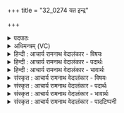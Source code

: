 +++
title = "32_0274 यत इन्द्र"

+++
<details><summary>पदपाठः</summary>

य꣡तः꣢꣯। इ꣣न्द्र। भ꣡या꣢꣯महे। त꣡तः꣢꣯। नः꣣। अ꣡भ꣢꣯यम्। अ। भ꣣यम्। कृधि। म꣡घ꣢꣯वन्। श꣣ग्धि꣢। त꣡व꣢꣯। तत्। नः꣣। ऊत꣡ये꣢। वि। द्वि꣡षः꣢꣯। वि। मृ꣡धः꣢꣯। ज꣣हि। २७४।
</details>

<details><summary>अधिमन्त्रम् (VC)</summary>

- इन्द्रः
- भर्गः प्रागाथः
- बृहती
- मध्यमः
- ऐन्द्रं काण्डम्
</details>

<details><summary>हिन्दी : आचार्य रामनाथ वेदालंकार - विषयः</summary>

अगले मन्त्र में इन्द्र नाम से परमात्मा और राजा से निर्भयता की याचना है।
</details>

<details><summary>हिन्दी : आचार्य रामनाथ वेदालंकार - पदार्थः</summary>

पदार्थान्वयभाषाः -  हे (इन्द्र) शत्रुविदारक परमात्मन् अथवा राजन् ! हम लोग (यतः) जिससे (भयामहे) भय खाते हैं, (ततः) उससे (नः) हमारी (अभयम्) निर्भयता (कृधि) कर दो। हे (मघवन्) निर्भयतारूप धन के धनी ! आप (शग्धि) हमें शक्तिशाली बनाओ, (तव) आपका (तत्) वह अभय-प्रदान (नः) हमारी (ऊतये) रक्षा के लिए होवे, आप (द्विषः) द्वेष-वृत्तियों को अथवा द्वेष करनेवालों को (विजहि) विनष्ट कर दो, (मृधः) हिंसावृत्तियों को अथवा आपस के युद्धों को (विजहि) समाप्त कर दो ॥२॥ इस मन्त्र में श्लेषालङ्कार है। ‘भया, भयं’ में छेकानुप्रास है। तकार की आवृत्ति में वृत्त्यनुप्रास है ॥२॥
</details>

<details><summary>हिन्दी : आचार्य रामनाथ वेदालंकार - भावार्थः</summary>

भावार्थभाषाः -  महाबली परमात्मा को हृदय में धारण करके और महापराक्रमी पुरुष को राजा के पद पर अभिषिक्त करके, उनसे अभय पाकर, महत्त्वाकांक्षा जगाकर, महान् कार्यों को करके संसार से द्वेषवृत्तियाँ, हिंसावृत्तियाँ और युद्ध समाप्त करने चाहिएँ और राष्ट्रों में शान्ति एवं सद्भावना स्थापित करनी चाहिए ॥२॥
</details>

<details><summary>संस्कृत : आचार्य रामनाथ वेदालंकार - विषयः</summary>

अथेन्द्रनाम्ना परमात्मानं राजानं च निर्भयत्वं प्रार्थयते।
</details>

<details><summary>संस्कृत : आचार्य रामनाथ वेदालंकार - पदार्थः</summary>

पदार्थान्वयभाषाः -  हे (इन्द्र) शत्रुविदारक निर्भय परमेश्वर राजन् वा ! वयम् (यतः) यस्मात् (भयामहे) बिभीमः। ञिभी भये जुहोत्यादिर्वेदे भ्वादिरपि प्रयुज्यते। (ततः) तस्मात्, (नः) अस्माकम् (अभयम्) निर्भयत्वं (कृधि) कुरु। डुकृञ् करणे धातोः ‘श्रुशृणुपॄकृवृभ्यश्छन्दसि, अ० ६।४।१०२’ इति हेर्धिः। हे (मघवन्) अभयरूपेणैश्वर्येण ऐश्वर्यवन् ! त्वम् (शग्धि) अस्मान् शक्तान् कुरु। (शक्लृ) शक्तौ, स्वादिः, णिजर्थगर्भः, श्नोर्लुक् छान्दसः। (तव) त्वदीयम् (तत्) अभयप्रदानम् (नः) अस्माकम् (ऊतये) रक्षायै, भवत्विति शेषः। त्वम् (द्विषः) द्वेषवृत्तीः द्वेषकर्तॄन् वा (वि) विजहि, (मृधः) हिंसावृत्तीः पारस्परिकसंग्रामान् वा। (मृधः) इति संग्रामनाम। निघं० २।१७। (विजहि) समापय ॥२॥ अत्र अर्थश्लेषालङ्कारः। ‘भया, भयं’ इति छेकानुप्रासः, तकारावृत्तौ वृत्त्यनुप्रासः ॥२॥
</details>

<details><summary>संस्कृत : आचार्य रामनाथ वेदालंकार - भावार्थः</summary>

भावार्थभाषाः -  महाबलं परमात्मानं हृदि निधाय महापराक्रमं पुरुषं च राजपदेऽभिषिच्य तद्द्वारेणाभयं प्राप्य महत्त्वाकांक्षामुद्बोध्य महान्ति कार्याणि कृत्वा संसाराद् द्वेषवृत्तयो हिंसावृत्तयः सङ्ग्रामाश्च समाप्तव्याः, शान्तिः सद्भावना च स्थापनीया ॥२॥
</details>

<details><summary>संस्कृत : आचार्य रामनाथ वेदालंकार - पादटिप्पनी</summary>

टिप्पणी:   १. ऋ० ८।६१।१३, ‘ऊतये’ इत्यत्र ‘ऊतिभिर्’ इति पाठः। अथ० १९।१५।१ ऋषिः अथर्वा, ‘तन्न ऊतये’ इत्यत्र ‘त्वं न ऊतये’ इति पाठः। साम० १३२१।
</details>